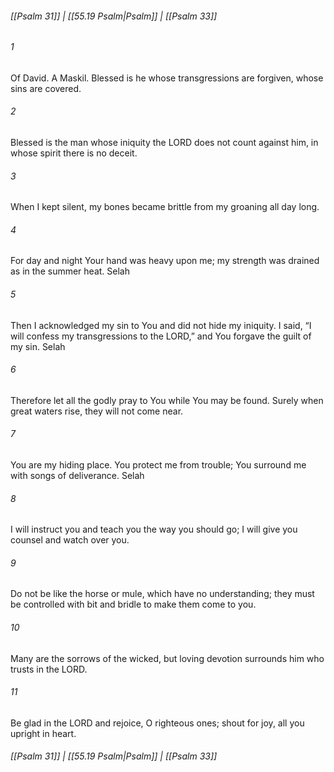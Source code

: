 
###### [[Psalm 31]] | [[55.19 Psalm|Psalm]] | [[Psalm 33]]

###### 1
Of David. A Maskil. Blessed is he whose transgressions are forgiven, whose sins are covered.
###### 2
Blessed is the man whose iniquity the LORD does not count against him, in whose spirit there is no deceit.
###### 3
When I kept silent, my bones became brittle from my groaning all day long.
###### 4
For day and night Your hand was heavy upon me; my strength was drained as in the summer heat. Selah
###### 5
Then I acknowledged my sin to You and did not hide my iniquity. I said, “I will confess my transgressions to the LORD,” and You forgave the guilt of my sin. Selah
###### 6
Therefore let all the godly pray to You while You may be found. Surely when great waters rise, they will not come near.
###### 7
You are my hiding place. You protect me from trouble; You surround me with songs of deliverance. Selah
###### 8
I will instruct you and teach you the way you should go; I will give you counsel and watch over you.
###### 9
Do not be like the horse or mule, which have no understanding; they must be controlled with bit and bridle to make them come to you.
###### 10
Many are the sorrows of the wicked, but loving devotion surrounds him who trusts in the LORD.
###### 11
Be glad in the LORD and rejoice, O righteous ones; shout for joy, all you upright in heart.

###### [[Psalm 31]] | [[55.19 Psalm|Psalm]] | [[Psalm 33]]
